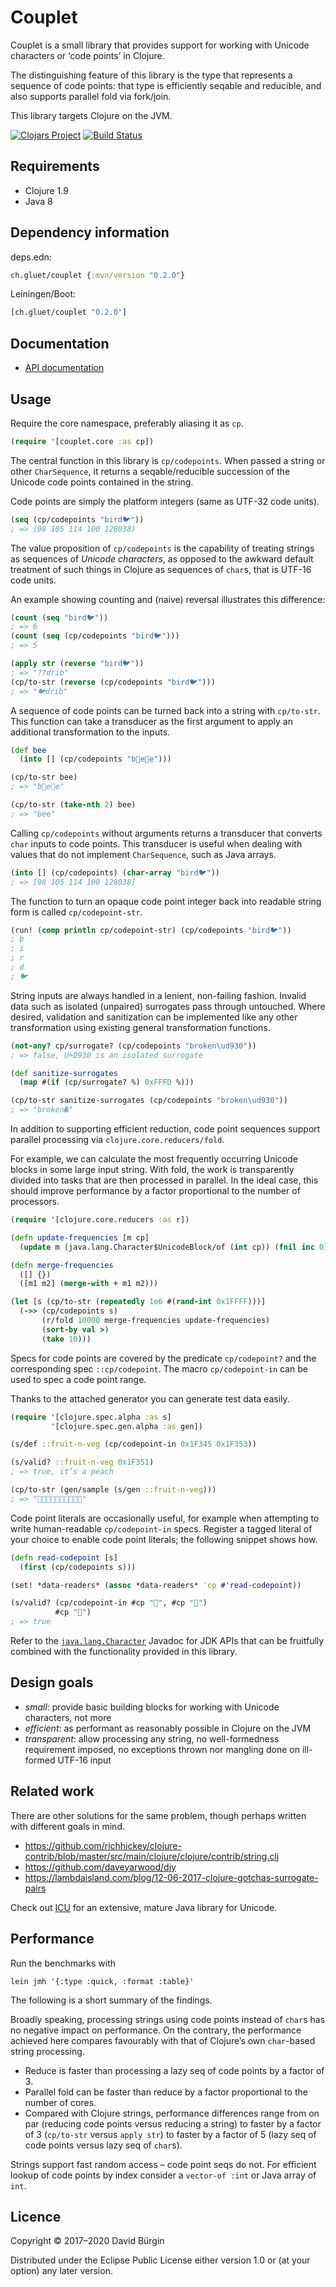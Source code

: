 # Couplet

Couplet is a small library that provides support for working with Unicode
characters or ‘code points’ in Clojure.

The distinguishing feature of this library is the type that represents a
sequence of code points: that type is efficiently seqable and reducible, and
also supports parallel fold via fork/join.

This library targets Clojure on the JVM.

[![Clojars Project](https://img.shields.io/clojars/v/ch.gluet/couplet.svg)](https://clojars.org/ch.gluet/couplet)
[![Build Status](https://travis-ci.org/glts/couplet.svg?branch=master)](https://travis-ci.org/glts/couplet)

## Requirements

*   Clojure 1.9
*   Java 8

## Dependency information

deps.edn:

```clojure
ch.gluet/couplet {:mvn/version "0.2.0"}
```

Leiningen/Boot:

```clojure
[ch.gluet/couplet "0.2.0"]
```

## Documentation

*   [API documentation](https://glts.github.io/couplet/couplet.core.html)

## Usage

Require the core namespace, preferably aliasing it as `cp`.

```clojure
(require '[couplet.core :as cp])
```

The central function in this library is `cp/codepoints`. When passed a string or
other `CharSequence`, it returns a seqable/reducible succession of the Unicode
code points contained in the string.

Code points are simply the platform integers (same as UTF-32 code units).

```clojure
(seq (cp/codepoints "bird🐦"))
; => (98 105 114 100 128038)
```

The value proposition of `cp/codepoints` is the capability of treating strings
as sequences of _Unicode characters_, as opposed to the awkward default
treatment of such things in Clojure as sequences of `char`s, that is UTF-16 code
units.

An example showing counting and (naive) reversal illustrates this difference:

```clojure
(count (seq "bird🐦"))
; => 6
(count (seq (cp/codepoints "bird🐦")))
; => 5

(apply str (reverse "bird🐦"))
; => "??drib"
(cp/to-str (reverse (cp/codepoints "bird🐦")))
; => "🐦drib"
```

A sequence of code points can be turned back into a string with `cp/to-str`.
This function can take a transducer as the first argument to apply an additional
transformation to the inputs.

```clojure
(def bee
  (into [] (cp/codepoints "b🐝e🌻e")))

(cp/to-str bee)
; => "b🐝e🌻e"

(cp/to-str (take-nth 2) bee)
; => "bee"
```

Calling `cp/codepoints` without arguments returns a transducer that converts
`char` inputs to code points. This transducer is useful when dealing with values
that do not implement `CharSequence`, such as Java arrays.

```clojure
(into [] (cp/codepoints) (char-array "bird🐦"))
; => [98 105 114 100 128038]
```

The function to turn an opaque code point integer back into readable string form
is called `cp/codepoint-str`.

```clojure
(run! (comp println cp/codepoint-str) (cp/codepoints "bird🐦"))
; b
; i
; r
; d
; 🐦
```

String inputs are always handled in a lenient, non-failing fashion. Invalid data
such as isolated (unpaired) surrogates pass through untouched. Where desired,
validation and sanitization can be implemented like any other transformation
using existing general transformation functions.

```clojure
(not-any? cp/surrogate? (cp/codepoints "broken\ud930"))
; => false, U+D930 is an isolated surrogate

(def sanitize-surrogates
  (map #(if (cp/surrogate? %) 0xFFFD %)))

(cp/to-str sanitize-surrogates (cp/codepoints "broken\ud930"))
; => "broken�"
```

In addition to supporting efficient reduction, code point sequences support
parallel processing via `clojure.core.reducers/fold`.

For example, we can calculate the most frequently occurring Unicode blocks in
some large input string. With fold, the work is transparently divided into tasks
that are then processed in parallel. In the ideal case, this should improve
performance by a factor proportional to the number of processors.

```clojure
(require '[clojure.core.reducers :as r])

(defn update-frequencies [m cp]
  (update m (java.lang.Character$UnicodeBlock/of (int cp)) (fnil inc 0)))

(defn merge-frequencies
  ([] {})
  ([m1 m2] (merge-with + m1 m2)))

(let [s (cp/to-str (repeatedly 1e6 #(rand-int 0x1FFFF)))]
  (->> (cp/codepoints s)
       (r/fold 10000 merge-frequencies update-frequencies)
       (sort-by val >)
       (take 10)))
```

Specs for code points are covered by the predicate `cp/codepoint?` and the
corresponding spec `::cp/codepoint`. The macro `cp/codepoint-in` can be used
to spec a code point range.

Thanks to the attached generator you can generate test data easily.

```clojure
(require '[clojure.spec.alpha :as s]
         '[clojure.spec.gen.alpha :as gen])

(s/def ::fruit-n-veg (cp/codepoint-in 0x1F345 0x1F353))

(s/valid? ::fruit-n-veg 0x1F351)
; => true, it’s a peach

(cp/to-str (gen/sample (s/gen ::fruit-n-veg)))
; => "🍍🍍🍆🍅🍎🍓🍊🍌🍍🍓"
```

Code point literals are occasionally useful, for example when attempting to
write human-readable `cp/codepoint-in` specs. Register a tagged literal of your
choice to enable code point literals; the following snippet shows how.

```clojure
(defn read-codepoint [s]
  (first (cp/codepoints s)))

(set! *data-readers* (assoc *data-readers* 'cp #'read-codepoint))

(s/valid? (cp/codepoint-in #cp "🍅", #cp "🍓")
          #cp "🍑")
; => true
```

Refer to the
[`java.lang.Character`](https://docs.oracle.com/javase/8/docs/api/java/lang/Character.html)
Javadoc for JDK APIs that can be fruitfully combined with the functionality
provided in this library.

## Design goals

*   *small*: provide basic building blocks for working with Unicode characters,
    not more
*   *efficient*: as performant as reasonably possible in Clojure on the JVM
*   *transparent*: allow processing any string, no well-formedness requirement
    imposed, no exceptions thrown nor mangling done on ill-formed UTF-16 input

## Related work

There are other solutions for the same problem, though perhaps written with
different goals in mind.

*   https://github.com/richhickey/clojure-contrib/blob/master/src/main/clojure/clojure/contrib/string.clj
*   https://github.com/daveyarwood/djy
*   https://lambdaisland.com/blog/12-06-2017-clojure-gotchas-surrogate-pairs

Check out [ICU](http://site.icu-project.org/) for an extensive, mature Java
library for Unicode.

## Performance

Run the benchmarks with

```
lein jmh '{:type :quick, :format :table}'
```

The following is a short summary of the findings.

Broadly speaking, processing strings using code points instead of `char`s has no
negative impact on performance. On the contrary, the performance achieved here
compares favourably with that of Clojure’s own `char`-based string processing.

*   Reduce is faster than processing a lazy seq of code points by a factor of 3.
*   Parallel fold can be faster than reduce by a factor proportional to the
    number of cores.
*   Compared with Clojure strings, performance differences range from on par
    (reducing code points versus reducing a string) to faster by a factor of 3
    (`cp/to-str` versus `apply str`) to faster by a factor of 5 (lazy seq of
    code points versus lazy seq of `char`s).

Strings support fast random access – code point seqs do not. For efficient
lookup of code points by index consider a `vector-of :int` or Java array of
`int`.

## Licence

Copyright © 2017–2020 David Bürgin

Distributed under the Eclipse Public License either version 1.0 or (at your
option) any later version.
